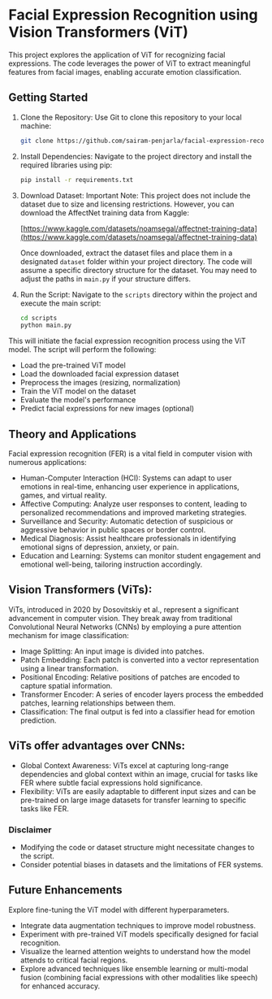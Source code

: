 #  Facial Expression Recognition using Vision Transformers (ViT)

This project explores the application of ViT for recognizing facial expressions. The code leverages the power of ViT to extract meaningful features from facial images, enabling accurate emotion classification.

## Getting Started

1. Clone the Repository:
   Use Git to clone this repository to your local machine:

   ```bash
   git clone https://github.com/sairam-penjarla/facial-expression-recognition
   ```

2. Install Dependencies:
   Navigate to the project directory and install the required libraries using pip:

   ```bash
   pip install -r requirements.txt
   ```

3. Download Dataset:
   Important Note: This project does not include the dataset due to size and licensing restrictions. However, you can download the AffectNet training data from Kaggle:

   [https://www.kaggle.com/datasets/noamsegal/affectnet-training-data](https://www.kaggle.com/datasets/noamsegal/affectnet-training-data)

   Once downloaded, extract the dataset files and place them in a designated `dataset` folder within your project directory. The code will assume a specific directory structure for the dataset. You may need to adjust the paths in `main.py` if your structure differs.

4. Run the Script:
   Navigate to the `scripts` directory within the project and execute the main script:

   ```bash
   cd scripts
   python main.py
   ```

This will initiate the facial expression recognition process using the ViT model. The script will perform the following:

   - Load the pre-trained ViT model
   - Load the downloaded facial expression dataset
   - Preprocess the images (resizing, normalization)
   - Train the ViT model on the dataset
   - Evaluate the model's performance
   - Predict facial expressions for new images (optional)

## Theory and Applications

Facial expression recognition (FER) is a vital field in computer vision with numerous applications:

- Human-Computer Interaction (HCI): Systems can adapt to user emotions in real-time, enhancing user experience in applications, games, and virtual reality.
- Affective Computing: Analyze user responses to content, leading to personalized recommendations and improved marketing strategies.
- Surveillance and Security: Automatic detection of suspicious or aggressive behavior in public spaces or border control.
- Medical Diagnosis: Assist healthcare professionals in identifying emotional signs of depression, anxiety, or pain.
- Education and Learning: Systems can monitor student engagement and emotional well-being, tailoring instruction accordingly.

## Vision Transformers (ViTs):

ViTs, introduced in 2020 by Dosovitskiy et al., represent a significant advancement in computer vision. They break away from traditional Convolutional Neural Networks (CNNs) by employing a pure attention mechanism for image classification:

- Image Splitting: An input image is divided into patches.
- Patch Embedding: Each patch is converted into a vector representation using a linear transformation.
- Positional Encoding: Relative positions of patches are encoded to capture spatial information.
- Transformer Encoder: A series of encoder layers process the embedded patches, learning relationships between them.
- Classification: The final output is fed into a classifier head for emotion prediction.

## ViTs offer advantages over CNNs:

- Global Context Awareness: ViTs excel at capturing long-range dependencies and global context within an image, crucial for tasks like FER where subtle facial expressions hold significance.
- Flexibility: ViTs are easily adaptable to different input sizes and can be pre-trained on large image datasets for transfer learning to specific tasks like FER.

### Disclaimer

- Modifying the code or dataset structure might necessitate changes to the script.
- Consider potential biases in datasets and the limitations of FER systems.

## Future Enhancements

Explore fine-tuning the ViT model with different hyperparameters.
- Integrate data augmentation techniques to improve model robustness.
- Experiment with pre-trained ViT models specifically designed for facial recognition.
- Visualize the learned attention weights to understand how the model attends to critical facial regions.
- Explore advanced techniques like ensemble learning or multi-modal fusion (combining facial expressions with other modalities like speech) for enhanced accuracy.